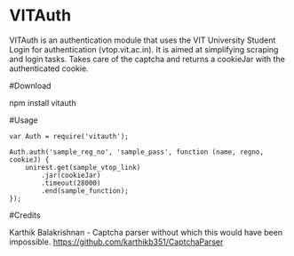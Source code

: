 # VITAuth

VITAuth is an authentication module that uses the VIT University Student Login for authentication (vtop.vit.ac.in). 
It is aimed at simplifying scraping and login tasks. 
Takes care of the captcha and returns a cookieJar with the authenticated cookie.

#Download

npm install vitauth

#Usage
    
    var Auth = require('vitauth');
    
    Auth.auth('sample_reg_no', 'sample_pass', function (name, regno, cookieJ) {
        unirest.get(sample_vtop_link)
            .jar(cookieJar)
            .timeout(28000)
            .end(sample_function);
    });
    
#Credits

Karthik Balakrishnan - Captcha parser without which this would have been impossible.
https://github.com/karthikb351/CaptchaParser
